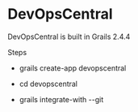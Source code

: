 DevOpsCentral
=============


DevOpsCentral is built in Grails 2.4.4


Steps

- grails create-app devopscentral

- cd devopscentral

- grails integrate-with --git
